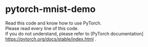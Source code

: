 # pytorch-mnist-demo
Read this code and know how to use PyTorch.  
Please read every line of this code.  
If you do not understand, please refer to [PyTorch documentation] https://pytorch.org/docs/stable/index.html .
